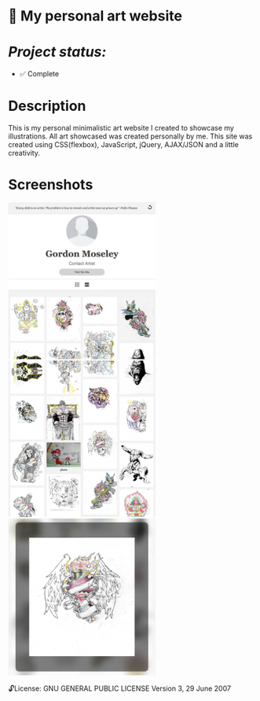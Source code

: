 
:art: My personal art  website
==============
***Project status:***
==============
- :white_check_mark: Complete 
<!-- - [ ] Incomplete     :x: -->


Description
===========

This is my personal minimalistic art website I created to showcase my illustrations. All art showcased was created personally by me. This site was created using CSS(flexbox), JavaScript, jQuery, AJAX/JSON and a little creativity.


Screenshots
===========

<img src="https://github.com/moseleygj/WebPages/blob/master/Art/Screenshot.png" alt="screenshot2" width="300px"/>


<img src="https://github.com/moseleygj/WebPages/blob/master/Art/Screenshot1.png" alt="screenshot2" width="300px"/>


<img src="https://github.com/moseleygj/WebPages/blob/master/Art/Screenshot2.png" alt="screenshot2" width="300px"/>

 :unlock:License:
GNU GENERAL PUBLIC LICENSE Version 3, 29 June 2007



